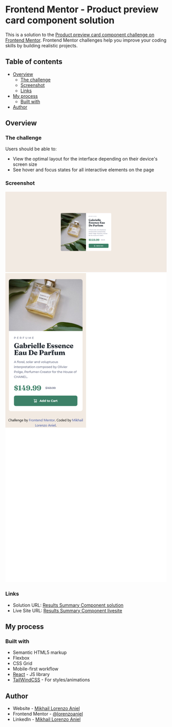 # Frontend Mentor - Product preview card component solution

This is a solution to the [Product preview card component challenge on Frontend Mentor](https://www.frontendmentor.io/challenges/product-preview-card-component-GO7UmttRfa). Frontend Mentor challenges help you improve your coding skills by building realistic projects.

## Table of contents

- [Overview](#overview)
  - [The challenge](#the-challenge)
  - [Screenshot](#screenshot)
  - [Links](#links)
- [My process](#my-process)
  - [Built with](#built-with)
- [Author](#author)

## Overview

### The challenge

Users should be able to:

- View the optimal layout for the interface depending on their device's screen size
- See hover and focus states for all interactive elements on the page

### Screenshot

![](./public/screenshots/ProductPreviewCardComponentDesktop.png)
![](./public/screenshots/ProductPreviewCardComponentMobile.png)

### Links

- Solution URL: [Results Summary Component solution](https://www.frontendmentor.io/solutions/product-preview-card-component-reactjstailwindcsstypescriptvite-AQgfaDhkjy)
- Live Site URL: [Results Summary Component livesite](https://lorenzoaniel.github.io/product-preview-card-component/)

## My process

### Built with

- Semantic HTML5 markup
- Flexbox
- CSS Grid
- Mobile-first workflow
- [React](https://reactjs.org/) - JS library
- [TailWindCSS](https://tailwindcss.com/) - For styles/animations

## Author

- Website - [Mikhail Lorenzo Aniel](https://www.mikhaillorenzoaniel.com/)
- Frontend Mentor - [@lorenzoaniel](https://www.frontendmentor.io/profile/lorenzoaniel)
- LinkedIn - [Mikhail Lorenzo Aniel](https://www.linkedin.com/in/mikhail-lorenzo-aniel-283022127/)
